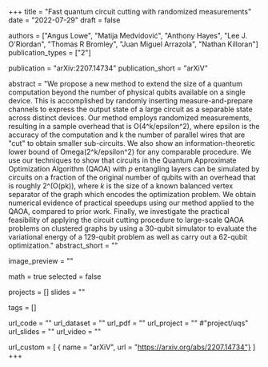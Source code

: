 +++
title = "Fast quantum circuit cutting with randomized measurements"
date = "2022-07-29"
draft = false

authors = ["Angus Lowe", "Matija Medvidović", "Anthony Hayes", "Lee J. O'Riordan", "Thomas R Bromley", "Juan Miguel Arrazola", "Nathan Killoran"]
publication_types = ["2"]

publication = "arXiv:2207.14734"
publication_short = "arXiV"

abstract = "We propose a new method to extend the size of a quantum computation beyond the number of physical qubits available on a single device. This is accomplished by randomly inserting measure-and-prepare channels to express the output state of a large circuit as a separable state across distinct devices. Our method employs randomized measurements, resulting in a sample overhead that is O(4^k/epsilon^2), where epsilon is the accuracy of the computation and k the number of parallel wires that are "cut" to obtain smaller sub-circuits. We also show an information-theoretic lower bound of Omega(2^k/epsilon^2) for any comparable procedure. We use our techniques to show that circuits in the Quantum Approximate Optimization Algorithm (QAOA) with $p$ entangling layers can be simulated by circuits on a fraction of the original number of qubits with an overhead that is roughly 2^(O(pk)), where $k$ is the size of a known balanced vertex separator of the graph which encodes the optimization problem. We obtain numerical evidence of practical speedups using our method applied to the QAOA, compared to prior work. Finally, we investigate the practical feasibility of applying the circuit cutting procedure to large-scale QAOA problems on clustered graphs by using a 30-qubit simulator to evaluate the variational energy of a 129-qubit problem as well as carry out a 62-qubit optimization."
abstract_short = ""

image_preview = ""

math = true
selected = false

projects = []
slides = ""

tags = []

url_code = ""
url_dataset = ""
url_pdf = ""
url_project = "" #"project/uqs"
url_slides = ""
url_video = ""

url_custom = [
    { name = "arXiV", url = "https://arxiv.org/abs/2207.14734"}
]
+++
